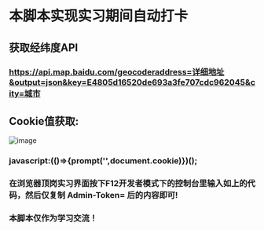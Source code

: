 # 本脚本实现实习期间自动打卡
## 获取经纬度API
### https://api.map.baidu.com/geocoderaddress=详细地址&output=json&key=E4805d16520de693a3fe707cdc962045&city=城市
## Cookie值获取:
![image](https://user-images.githubusercontent.com/102405245/201950883-5e819f19-04e0-4cc4-895e-7167b2c31fa4.png)
### javascript:(()=>{prompt('',document.cookie)})();
### 在浏览器顶岗实习界面按下F12开发者模式下的控制台里输入如上的代码，然后仅复制 Admin-Token= 后的内容即可!
### 本脚本仅作为学习交流！
